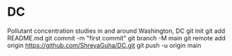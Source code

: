 # DC
Pollutant concentration studies in and around Washington, DC
git init
git add README.md
git commit -m "first commit"
git branch -M main
git remote add origin https://github.com/ShreyaGuha/DC.git
git push -u origin main
